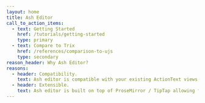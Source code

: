 ```yaml
---
layout: home
title: Ash Editor
call_to_action_items:
  - text: Getting Started
    href: /tutorials/getting-started
    type: primary
  - text: Compare to Trix
    href: /references/comparison-to-ujs
    type: secondary
reason_header: Why Ash Editor?
reasons:
  - header: Compatibility.
    text: Ash editor is compatible with your existing ActionText views.
  - header: Extensible.
    text: Ash editor is built on top of ProseMirror / TipTap allowing for greater customization.
---
```

  <!-- - header: Modern. -->
  <!--   text: Ash editor is written in TypeScript -->
  <!-- - header: Maintained. -->
  <!--   text: We have an active community working on mrujs. -->
  <!-- - header: Plugins! -->
  <!--   text: Mrujs has a plugin architecture for expanding its current functionality to suit your needs. -->
  <!-- - header: Integrations! -->
  <!--   text: -->
  <!--     Mrujs integrates harmoniously with CableReady, Turbolinks, and -->
  <!--     Turbo! -->
